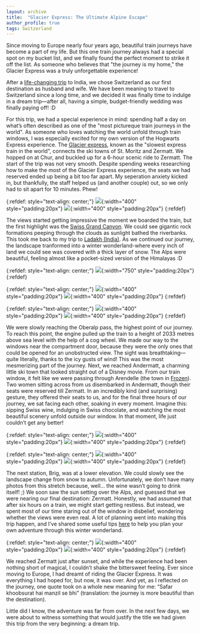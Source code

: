 ```yaml
---
layout: archive
title:  "Glacier Express: The Ultimate Alpine Escape"
author_profile: true
tags: Switzerland
---
```


Since moving to Europe nearly four years ago, beautiful train journeys have become a part of my life. But this one train journey always had a special spot on my bucket list, and we finally found the perfect moment to strike it off the list. As someone who believes that "the journey is my home," the Glacier Express was a truly unforgettable experience!

After a [life-changing trip](https://mugdhak30.github.io/court-wedding-Maharashtra-India/) to India, we chose Switzerland as our first destination as husband and wife. We have been meaning to travel to Switzerland since a long time, and we decided it was finally time to indulge in a dream trip—after all, having a simple, budget-friendly wedding was finally paying off! :D

For this trip, we had a special experience in mind: spending half a day on what’s often described as one of the  "most pictureque train journeys in the world".  As someone who loves watching the world unfold through train windows, I was especially excited for my own version of the Hogwarts Express experience. The [Glacier express](https://www.glacierexpress.ch/en), known as the "slowest express train in the world", connects the ski towns of St. Moritz and Zermatt. We hopped on at Chur, and buckled up for a 6-hour scenic ride to Zermatt. The start of the trip was not very smooth. Despite spending weeks researching how to make the most of the Glacier Express experience, the seats we had reserved ended up being a bit too far apart. My seperation anxiety kicked in, but thankfully, the staff helped us (and another couple) out, so we only had to sit apart for 10 minutes. Phew! 

{:refdef: style="text-align: center;"}
![](/images/Glacier1.jpg){:width="400" style="padding:20px"}
![](/images/Glacier2.jpg){:width="400" style="padding:20px"}
{:refdef}

The views started getting impressive the moment we boarded the train, but the first highlight was the [Swiss Grand Canyon](https://www.myswitzerland.com/en/experiences/ruinaulta-switzerlands-grand-canyon/). We could see gigantic rock formations peeping through the clouds as sunlight bathed the riverbanks. This took me back to my trip to [Ladakh (India)](https://mugdhak30.github.io/Ladakh-Little-Tibet/). As we continued our journey, the landscape tranformed into a winter wonderland-where every inch of land we could see was covered with a thick layer of snow. The Alps were beautiful, feeling almost like a pocket-sized version of the Himalayas :D 

{:refdef: style="text-align: center;"}
![](/images/Glacier3.jpg){:width="750" style="padding:20px"}
{:refdef}

{:refdef: style="text-align: center;"}
![](/images/Glacier4.jpg){:width="400" style="padding:20px"}
![](/images/Glacier5.jpg){:width="400" style="padding:20px"}
{:refdef}


{:refdef: style="text-align: center;"}
![](/images/Glacier6.jpg){:width="400" style="padding:20px"}
![](/images/Glacier7.jpg){:width="400" style="padding:20px"}
{:refdef}

We were slowly reaching the Oberalp pass, the highest point of our journey. To reach this point, the engine pulled up the train to a height of 2033 metres above sea level with the help of a cog wheel. We made our way to the windows near the compartment door, because they were the only ones that could be opened for an unobstructed view. The sight was breathtaking—quite literally, thanks to the icy gusts of wind! This was the most mesmerizing part of the journey. Next, we reached Andermatt, a charming little ski town that looked straight out of a Disney movie. From our train window, it felt like we were passing through Arendelle (the town in [Frozen](https://en.wikipedia.org/wiki/Frozen_(2013_film))). Two women sitting across from us disembarked in Andermatt, though their seats were reserved till Zermatt. In an incredibly kind (and surprising) gesture, they offered their seats to us, and for the final three hours of our journey, we sat facing each other, soaking in every moment. Imagine this: sipping Swiss wine, indulging in Swiss chocolate, and watching the most beautiful scenery unfold outside our window. In that moment, life just couldn’t get any better! 

{:refdef: style="text-align: center;"}
![](/images/Glacier10.jpg){:width="400" style="padding:20px"}
![](/images/Glacier11.jpg){:width="400" style="padding:20px"}
{:refdef} 


{:refdef: style="text-align: center;"}
![](/images/Glacier8.jpg){:width="400" style="padding:20px"}
![](/images/Glacier9.jpg){:width="400" style="padding:20px"}
{:refdef}

The next station, Brig, was at a lower elevation. We could slowly see the landscape change from snow to autumn. Unfortunately, we don’t have many photos from this stretch because, well… the wine wasn’t going to drink itself! ;) We soon saw the sun setting over the Alps, and guessed that we were nearing our final destination: Zermatt. Honestly, we had assumed that after six hours on a train, we might start getting restless. But instead, we spent most of our time staring out of the window in disbelief, wondering whether the views were even real. A lot of planning went into making this trip happen, and I’ve shared some useful tips [here](https://mugdhak30.github.io/glacier_express_tips/) to help you plan your own adventure through this winter wonderland.

{:refdef: style="text-align: center;"}
![](/images/Glacier12.jpg){:width="400" style="padding:20px"}
![](/images/Glacier13.jpg){:width="400" style="padding:20px"}
{:refdef}

We reached Zermatt just after sunset, and while the experience had been nothing short of magical, I couldn’t shake the bittersweet feeling. Ever since moving to Europe, I had dreamt of riding the Glacier Express. It was everything I had hoped for, but now, it was over. And yet, as I reflected on the journey, one quote took on a whole new meaning for me: “Safar khoobsurat hai manzil se bhi” (translation: the journey is more beautiful than the destination).

Little did I know, the adventure was far from over. In the next few days, we were about to witness something that would justify the title we had given this trip from the very beginning: a dream trip. 
